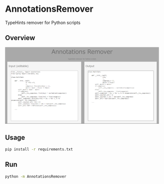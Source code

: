 # AnnotationsRemover

TypeHints remover for Python scripts

## Overview

![sample](AnnotationsRemover/static/sample_img.png)

## Usage

```cmd
pip install -r requirements.txt
```

## Run

```cmd
python -m AnnotationsRemover
```
